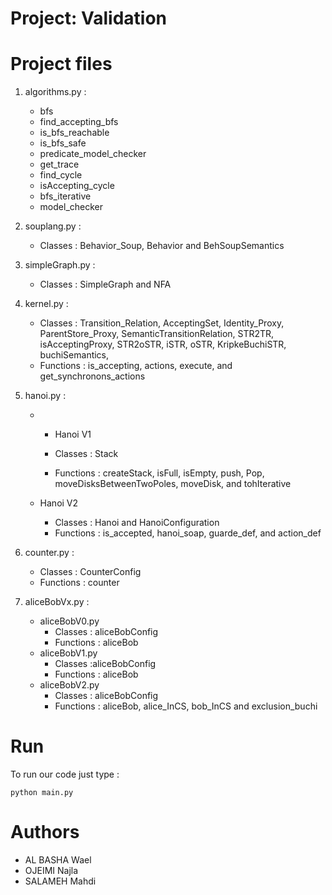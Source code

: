 # Project: Validation

# Project files

1. algorithms.py : 

   - bfs
   - find_accepting_bfs
   - is_bfs_reachable
   - is_bfs_safe
   - predicate_model_checker
   - get_trace
   - find_cycle
   - isAccepting_cycle
   - bfs_iterative
   - model_checker

2. souplang.py :

   - Classes : Behavior_Soup, Behavior and BehSoupSemantics

3. simpleGraph.py :

   - Classes : SimpleGraph and NFA

4. kernel.py :

   - Classes : Transition_Relation, AcceptingSet, Identity_Proxy, ParentStore_Proxy, SemanticTransitionRelation, STR2TR, isAcceptingProxy, STR2oSTR, iSTR, oSTR, KripkeBuchiSTR, buchiSemantics,
   - Functions : is_accepting, actions, execute, and get_synchronons_actions

5. hanoi.py : 

   - - Hanoi V1  


     - Classes : Stack
     - Functions : createStack, isFull, isEmpty, push, Pop, moveDisksBetweenTwoPoles, moveDisk, and  tohIterative

   - Hanoi V2 

     - Classes : Hanoi and HanoiConfiguration
     - Functions : is_accepted, hanoi_soap, guarde_def, and action_def

6. counter.py :

   - Classes : CounterConfig
   - Functions : counter

7. aliceBobVx.py :

   - aliceBobV0.py 
     - Classes : aliceBobConfig
     - Functions : aliceBob
   - aliceBobV1.py
     - Classes :aliceBobConfig
     - Functions : aliceBob
   - aliceBobV2.py
     - Classes : aliceBobConfig
     - Functions : aliceBob, alice_InCS, bob_InCS and exclusion_buchi

# Run

To run our code just type :

```
python main.py
```

# Authors

- AL BASHA Wael
- OJEIMI Najla 
- SALAMEH Mahdi